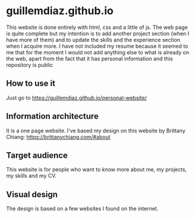 # guillemdiaz.github.io

This website is done entirely with html, css and a little of js.
The web page is quite complete but my intention is to add another project section (when I have
more of them) and to update the skills and the experience section when I acquire more.
I have not included my resume because it seemed to me that for the moment I would not add anything
else to what is already on the web, apart from the fact that it has personal information and this 
repository is public

## How to use it
Just go to https://guillemdiaz.github.io/personal-website/

## Information architecture
It is a one page website. I've based my design on this website 
by Brittany Chiang: https://brittanychiang.com/#about

## Target audience
This website is for people who want to know more about me, my projects, my skills and my CV.

## Visual design
The design is based on a few websites I found on the internet.


